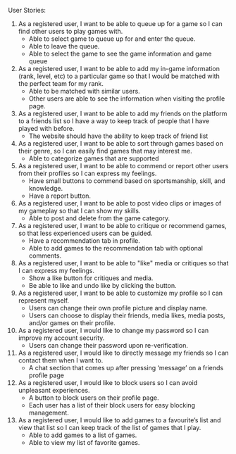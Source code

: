 User Stories:
1. As a registered user, I want to be able to queue up for a game so I can find other users to play games with.
    * Able to select game to queue up for and enter the queue.
    * Able to leave the queue.
    * Able to select the game to see the game information and game queue
2. As a registered user, I want to be able to add my in-game information (rank, level, etc) to a particular game so that I would be matched with the perfect team for my rank.
    * Able to be matched with similar users.
    * Other users are able to see the information when visiting the profile page.
3. As a registered user, I want to be able to add my friends on the platform to a friends list so I have a way to keep track of people that I have played with before.
    * The website should have the ability to keep track of friend list
4. As a registered user, I want to be able to sort through games based on their genre, so I can easily find games that may interest me.
    * Able to categorize games that are supported
5. As a registered user, I want to be able to commend or report other users from their profiles so I can express my feelings.
    * Have small buttons to commend based on sportsmanship, skill, and knowledge.
    * Have a report button.
6. As a registered user, I want to be able to post video clips or images of my gameplay so that I can show my skills.
    * Able to post and delete from the game category.
7. As a registered user, I want to be able to critique or recommend games, so that less experienced users can be guided.
    * Have a recommendation tab in profile.
    * Able to add games to the recommendation tab with optional comments.
8. As a registered user, I want to be able to "like" media or critiques so that I can express my feelings.
    * Show a like button for critiques and media.
    * Be able to like and undo like by clicking the button.
9. As a registered user, I want to be able to customize my profile so I can represent myself.
    * Users can change their own profile picture and display name.
    * Users can choose to display their friends, media likes, media posts, and/or games on their profile.
10. As a registered user, I would like to change my password so I can improve my account security.
    * Users can change their password upon re-verification.
11. As a registered user, I would like to directly message my friends so I can contact them when I want to.
    * A chat section that comes up after pressing ‘message’ on a friends profile page
12. As a registered user, I would like to block users so I can avoid unpleasant experiences.
    * A button to block users on their profile page.
    * Each user has a list of their block users for easy blocking management.
13. As a registered user, I would like to add games to a favourite’s list and view that list so I can keep track of the list of games that I play.
    * Able to add games to a list of games.
    * Able to view my list of favorite games.
